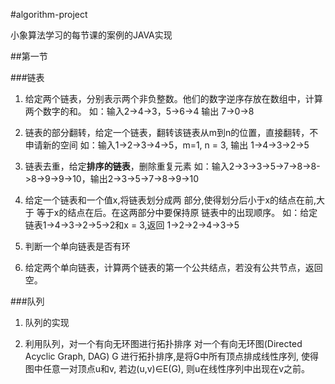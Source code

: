 #algorithm-project

小象算法学习的每节课的案例的JAVA实现

##第一节 

###链表

1. 给定两个链表，分别表示两个非负整数。他们的数字逆序存放在数组中，计算两个数字的和。
如：输入2->4->3，5->6->4 输出 7->0->8

2. 链表的部分翻转，给定一个链表，翻转该链表从m到n的位置，直接翻转，不申请新的空间
如：输入1->2->3->4->5，m=1, n = 3, 输出 1->4->3->2->5

3. 链表去重，给定**排序的链表**，删除重复元素
如：输入2->3->3->5->7->8->8->8->9->9->10，输出2->3->5->7->8->9->10

4. 给定一个链表和一个值x,将链表划分成两 部分,使得划分后小于x的结点在前,大于 等于x的结点在后。在这两部分中要保持原 链表中的出现顺序。
如：给定链表1->4->3->2->5->2和x = 3,返回 1->2->2->4->3->5

5. 判断一个单向链表是否有环

6. 给定两个单向链表，计算两个链表的第一个公共结点，若没有公共节点，返回空。

###队列

1. 队列的实现

2. 利用队列，对一个有向无环图进行拓扑排序
对一个有向无环图(Directed Acyclic Graph, DAG) G 进行拓扑排序,是将G中所有顶点排成线性序列, 使得图中任意一对顶点u和v, 若边(u,v)∈E(G), 则u在线性序列中出现在v之前。

